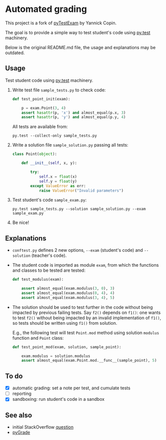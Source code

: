 Automated grading
============

This project is a fork of [pyTestExam](https://gitlab.in2p3.fr/ycopin/pyTestExam) by Yannick Copin.

The goal is to provide a simple way to test student's code using [py.test](https://docs.pytest.org/) machinery.


Below is the original README.md file, the usage and explanations may be outdated.


Usage
-----

Test student code using [py.test](https://docs.pytest.org/) machinery.

1.  Write test file `sample_tests.py` to check code:

    ``` python
    def test_point_init(exam):

        p = exam.Point(3, 4)
        assert hasattr(p, 'x') and almost_equal(p.x, 3)
        assert hasattr(p, 'y') and almost_equal(p.y, 4)
    ```

    All tests are available from:

    ```
    py.test --collect-only sample_tests.py
    ```

2.  Write a solution file `sample_solution.py` passing all tests:

    ``` python
    class Point(object):

        def __init__(self, x, y):

            try:
                self.x = float(x)
                self.y = float(y)
            except ValueError as err:
                raise ValueError("Invalid parameters")
    ```

3.  Test student's code `sample_exam.py`:

    ```
    py.test sample_tests.py --solution sample_solution.py --exam sample_exam.py
    ```

4.  Be nice!

Explanations
---------------

*   `conftest.py` defines 2 new options, `--exam` (student's code) and
    `--solution` (teacher's code).
*   The student code is imported as module `exam`, from which the
    functions and classes to be tested are tested:

    ``` python
    def test_modulus(exam):

        assert almost_equal(exam.modulus(3, 0), 3)
        assert almost_equal(exam.modulus(0, 4), 4)
        assert almost_equal(exam.modulus(3, 4), 5)
    ```

*   The solution should be used to test further in the code without
    being impacted by previous failing tests.  Say `f2()` depends on
    `f1()`: one wants to test `f2()` without being impacted by an
    invalid implementation of `f1()`, so tests should be written using
    `f1()` from solution.

    E.g., the following test will test `Point.mod` method using
    solution `modulus` function and `Point` class:

    ``` python
    def test_point_mod(exam, solution, sample_point):

        exam.modulus = solution.modulus
        assert almost_equal(exam.Point.mod.__func__(sample_point), 5)
    ```

To do
------

- [x] automatic grading: set a note per test, and cumulate tests
- [ ] reporting
- [x] sandboxing: run student's code in a sandbox

See also
----------

* initial StackOverflow
  [question](https://stackoverflow.com/questions/27694679/use-pytest-to-test-and-grade-student-code)
* [pyGrade](https://github.com/tapilab/pygrade/blob/master/example/Example.ipynb)
